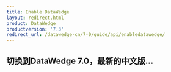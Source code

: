 ```yaml
---
title: Enable DataWedge
layout: redirect.html
product: DataWedge
productversion: '7.3'
redirect_url: /datawedge-cn/7-0/guide/api/enabledatawedge/
---
```


## 切换到DataWedge 7.0，最新的中文版...